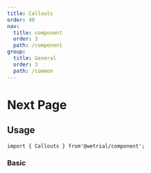 ```yaml
---
title: Callouts
order: 40
nav:
  title: component
  order: 3
  path: /component
group:
  title: General
  order: 3
  path: /common
---
```


# Next Page

## Usage

`import { Callouts } from'@wetrial/component'; `

### Basic

<code src="../demos/callouts/Basic" />
